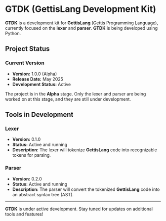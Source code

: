 # GTDK (GettisLang Development Kit)

**GTDK** is a development kit for **GettisLang** (Gettis Programming Language), currently focused on the **lexer** and **parser**. **GTDK** is being developed using Python.

## Project Status

### Current Version
- **Version:** 1.0.0 (Alpha)
- **Release Date:** May 2025
- **Development Status:** Active

The project is in the **Alpha** stage. Only the lexer and parser are being worked on at this stage, and they are still under development.

## Tools in Development

### Lexer
- **Version:** 0.1.0
- **Status:** Active and running
- **Description:** The lexer will tokenize **GettisLang** code into recognizable tokens for parsing.

### Parser
- **Version:** 0.2.0
- **Status:** Active and running
- **Description:** The parser will convert the tokenized **GettisLang** code into an abstract syntax tree (AST).

---

**GTDK** is under active development. Stay tuned for updates on additional tools and features!
